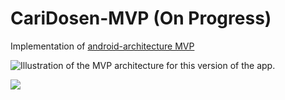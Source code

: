 # CariDosen-MVP (On Progress)

Implementation of [android-architecture MVP](https://github.com/googlesamples/android-architecture/tree/todo-mvp)



<img src="https://github.com/googlesamples/android-architecture/wiki/images/mvp.png" alt="Illustration of the MVP architecture for this version of the app."/>

![](https://imgur.com/hpC0t6U)

